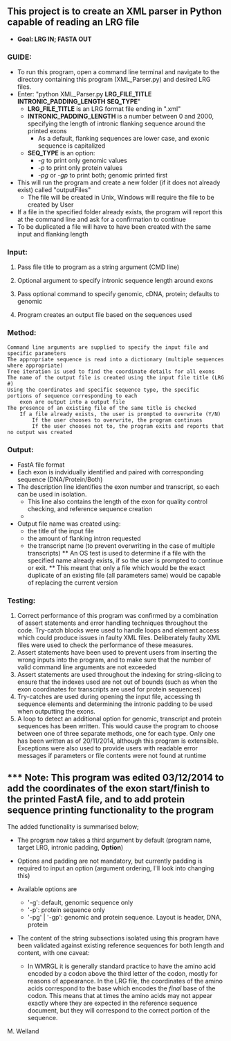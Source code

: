 ## This project is to create an XML parser in Python capable of reading an LRG file
* **Goal: LRG IN; FASTA OUT**

### GUIDE:
- To run this program, open a command line terminal and navigate to the directory containing this program (XML_Parser.py) and desired LRG files. 
- Enter:    "python XML_Parser.py **LRG_FILE_TITLE INTRONIC_PADDING_LENGTH SEQ_TYPE**"
	- **LRG_FILE_TITLE** is an LRG format file ending in ".xml"
	- **INTRONIC_PADDING_LENGTH** is a number between 0 and 2000, specifying the length of intronic flanking sequence around the printed exons
		- As a default, flanking sequences are lower case, and exonic sequence is capitalized
	- **SEQ_TYPE** is an option:
		- *-g* to print only genomic values
		- *-p* to print only protein values
		- *-pg* or *-gp* to print both; genomic printed first
- This will run the program and create a new folder (if it does not already exist) called "outputFiles"
	- The file will be created in Unix, Windows will require the file to be created by User	
- If a file in the specified folder already exists, the program will report this at the command line and ask for a confirmation to continue
- To be duplicated a file will have to have been created with the same input and flanking length

### Input:
1) Pass file title to program as a string argument (CMD line)

2) Optional argument to specify intronic sequence length around exons

3) Pass optional command to specify genomic, cDNA, protein; defaults to genomic

4) Program creates an output file based on the sequences used
	
### Method:
	Command line arguments are supplied to specify the input file and specific parameters
	The appropriate sequence is read into a dictionary (multiple sequences where appropriate)
	Tree iteration is used to find the coordinate details for all exons
	The name of the output file is created using the input file title (LRG #)
	Using the coordinates and specific sequence type, the specific portions of sequence corresponding to each
		exon are output into a output file
	The presence of an existing file of the same title is checked
		If a file already exists, the user is prompted to overwrite (Y/N)
			If the user chooses to overwrite, the program continues
			If the user chooses not to, the program exits and reports that no output was created
	
	
### Output:
- FastA file format
- Each exon is indvidually identified and paired with corresponding sequence (DNA/Protein/Both)
- The description line identifies the exon number and transcript, so each can be used in isolation.
	- This line also contains the length of the exon for quality control checking, and reference sequence creation
	- 
- Output file name was created using:
	* the title of the input file
	* the amount of flanking intron requested
	* the transcript name (to prevent overwriting in the case of multiple transcripts)
	** An OS test is used to determine if a file with the specified name already exists, if so the user is prompted to continue or exit.
	** This meant that only a file which would be the exact duplicate of an existing file (all parameters same) would be capable of replacing the current version


### Testing:
1) Correct performance of this program was confirmed by a combination of assert statements and error handling techniques throughout the code. Try-catch blocks were used to handle loops and element access which could produce issues in faulty XML files. Deliberately faulty XML files were used to check the performance of these measures.
2) Assert statements have been used to prevent users from inserting the wrong inputs into the program, and to make sure that the number of valid command line arguments are not exceeded
3) Assert statements are used throughout the indexing for string-slicing to ensure that the indexes used are not out of bounds (such as when the exon coordinates for transcripts are used for protein sequences)
4) Try-catches are used during opening the input file, accessing th sequence elements and determining the intronic padding to be used when outputting the exons.
5) A loop to detect an additional option for genomic, transcript and protein sequences has been written. This would cause the program to choose between one of three separate methods, one for each type. Only one has been written as of 20/11/2014, although this program is extensible. Exceptions were also used to provide users with readable error messages if parameters or file contents were not found at runtime



*** Note: This program was edited 03/12/2014 to add the coordinates of the exon start/finish to the printed FastA file, and to add protein sequence printing functionality to the program
---
The added functionality is summarised below;
* The program now takes a third argument by default (program name, target LRG, intronic padding, **Option**)
* Options and padding are not mandatory, but currently padding is required to input an option (argument ordering, I'll look into changing this)
* Available options are 
    - '-g': default, genomic sequence only
    - '-p': protein sequence only
    - '-pg' | '-gp': genomic and protein sequence. Layout is header, DNA, protein

* The content of the string subsections isolated using this program have been validated against existing reference sequences for both length and content, with one caveat: 
	* In WMRGL it is generally standard practice to have the amino acid encoded by a codon above the third letter of the codon, mostly for reasons of appearance. In the LRG file, the coordinates of the amino acids correspond to the base which encodes the *final* base of the codon. This means that at times the amino acids may not appear exactly where they are expected in the reference sequence document, but they will correspond to the correct portion of the sequence.

M. Welland
    
